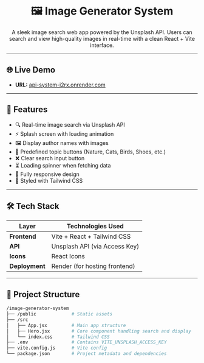 <h1 align="center">🖼️ Image Generator System</h1>

<p align="center">
  A sleek image search web app powered by the Unsplash API. Users can search and view high-quality images in real-time with a clean React + Vite interface.
</p>

---

## 🌐 Live Demo

- **URL:** [api-system-i2rx.onrender.com](https://api-system-i2rx.onrender.com)

---

## 🚀 Features

- 🔍 Real-time image search via Unsplash API  
- ⚡ Splash screen with loading animation  
- 🖼️ Display author names with images  
- 📌 Predefined topic buttons (Nature, Cats, Birds, Shoes, etc.)  
- ❌ Clear search input button  
- ⏳ Loading spinner when fetching data  
- 📱 Fully responsive design  
- 🎨 Styled with Tailwind CSS

---

## 🛠️ Tech Stack

| Layer        | Technologies Used                 |
|--------------|------------------------------------|
| **Frontend** | Vite + React + Tailwind CSS        |
| **API**      | Unsplash API (via Access Key)      |
| **Icons**    | React Icons                        |
| **Deployment** | Render (for hosting frontend)    |

---

## 📁 Project Structure

```bash
/image-generator-system
├── /public             # Static assets
├── /src
│   ├── App.jsx         # Main app structure
│   ├── Hero.jsx        # Core component handling search and display
│   └── index.css       # Tailwind CSS
├── .env                # Contains VITE_UNSPLASH_ACCESS_KEY
├── vite.config.js      # Vite config
└── package.json        # Project metadata and dependencies

